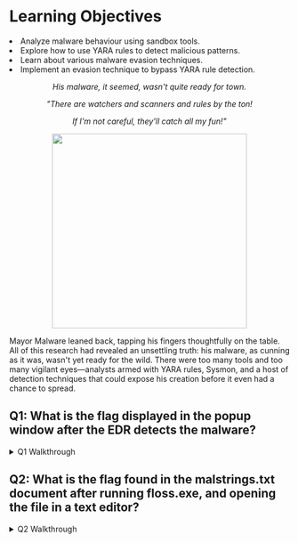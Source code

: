 <h1>Learning Objectives</h1>
<li>Analyze malware behaviour using sandbox tools.</li>
<li>Explore how to use YARA rules to detect malicious patterns.</li>
<li>Learn about various malware evasion techniques.</li>
<li>Implement an evasion technique to bypass YARA rule detection.</li></p>
  
  
<p align="center"><i>His malware, it seemed, wasn't quite ready for town.</p>
<p align="center">"There are watchers and scanners and rules by the ton!</p>
<p align="center">If I'm not careful, they'll catch all my fun!"</i></p>

<p align="center"><img src="https://github.com/user-attachments/assets/34a2795a-36ca-4b8f-ac1f-df3441689c76" width="350"/></p>

<p>Mayor Malware leaned back, tapping his fingers thoughtfully on the table. All of this research had revealed an unsettling truth: his malware, as cunning as it was, wasn't yet ready for the wild. There were too many tools and too many vigilant eyes—analysts armed with YARA rules, Sysmon, and a host of detection techniques that could expose his creation before it even had a chance to spread.</p>


<p><h2>Q1: What is the flag displayed in the popup window after the EDR detects the malware?</h2></p>

<details>
  <summary>Q1 Walkthrough</summary>
    <p>Open PowerShell, navigate to C:\Tools directory, and run JingleBells script</p>
      <img src="https://github.com/user-attachments/assets/19bf7e6d-1c39-4436-9c84-8d9bca9f2f00"/>
    <p>Run JingleBells.ps1 script to start EDR</p>
      <img src="https://github.com/user-attachments/assets/ae76be25-2caa-41c5-a4f3-e15180f752f1"/>
    <p>Navigate to C:\Tools\Malware directory and run MerryChristmas.exe for answer to popup</p>
      <img src="https://github.com/user-attachments/assets/85fe0362-dfc1-4e9c-bf6c-c732dbadafd6"/>
 <details> 
  <summary>Q1 Answer</summary>
   <p><b>THM{GlitchWasHere}</b>
    <p><img src="https://github.com/user-attachments/assets/ca3785dc-615c-4934-8da1-547ed78acd56"/></details>
</details>


<p><h2>Q2: What is the flag found in the malstrings.txt document after running floss.exe, and opening the file in a text editor?</h2></p>

<details>
  <summary>Q2 Walkthrough</summary>
    <p>Open PowerShell, navigate to "C:\Tools\FLOSS" directory, and run "floss.exe C:\Tools\Malware\MerryChristmas.exe |Out-File C:\tools\malstrings.txt" to scan for strings in the MerryChristmas.exe and save the results to a file called malstrings.txt</p>
      <img src="https://github.com/user-attachments/assets/22db891f-5ef6-4bf5-9b48-610f0826b9f9"/>
    <p>Navigate to previous directory and list files to ensure text file was created</p>
      <img src="https://github.com/user-attachments/assets/61bfa2fd-2ac8-4de8-8f90-5da6ca5754ad"/>
    <p>Run "ii malstrings.txt" to open the text file and find the flag within the file</p>
      <img src="https://github.com/user-attachments/assets/fab101dc-82f9-4e1e-aab9-9855bb550d69"/>
 <details> 
  <summary>Q2 Answer</summary>
  <p><b>THM{HiddenClue}</b></p>
    <img src="https://github.com/user-attachments/assets/4758453e-725a-4c2e-8c02-983bbdda0f96"/></p></details>
  </details>
